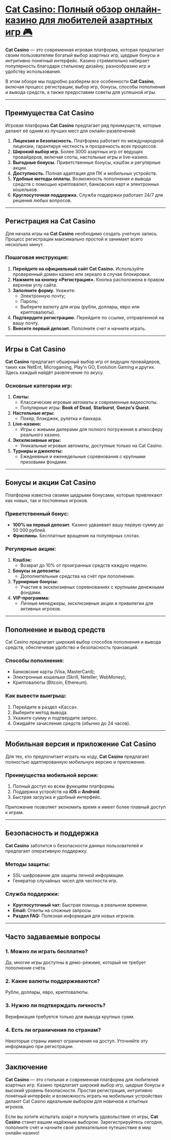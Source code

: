 # [Cat Casino: Полный обзор онлайн-казино для любителей азартных игр 🎮](https://catchthecatthree.com/d1bfb4f94)

**Cat Casino** — это современная игровая платформа, которая предлагает своим пользователям богатый выбор азартных игр, щедрые бонусы и интуитивно понятный интерфейс. Казино стремительно набирает популярность благодаря стильному дизайну, разнообразию игр и удобству использования.

В этом обзоре мы подробно разберем все особенности **Cat Casino**, включая процесс регистрации, выбор игр, бонусы, способы пополнения и вывода средств, а также предоставим советы для успешной игры.

***

## Преимущества Cat Casino

Игровая платформа **Cat Casino** предлагает ряд преимуществ, которые делают её одним из лучших мест для онлайн-развлечений:

1. **Лицензия и безопасность.** Платформа работает по международной лицензии, гарантируя честность и прозрачность всех процессов.
2. **Широкий выбор игр.** Более 3000 азартных игр от ведущих провайдеров, включая слоты, настольные игры и live-казино.
3. **Выгодные бонусы.** Приветственные бонусы, кэшбэк и регулярные акции.
4. **Доступность.** Полная адаптация для ПК и мобильных устройств.
5. **Удобные методы оплаты.** Возможность пополнения и вывода средств с помощью криптовалют, банковских карт и электронных кошельков.
6. **Круглосуточная поддержка.** Служба поддержки работает 24/7 для решения любых вопросов.

***

## Регистрация на Cat Casino

Для начала игры на **Cat Casino** необходимо создать учетную запись. Процесс регистрации максимально простой и занимает всего несколько минут.

### Пошаговая инструкция:

1. **Перейдите на официальный сайт Cat Casino.** Используйте проверенный домен казино или зеркало в случае блокировки.
2. **Нажмите на кнопку «Регистрация».**
   Кнопка расположена в правом верхнем углу сайта.
3. **Заполните форму.**
   Укажите:
   * Электронную почту;
   * Пароль;
   * Выберите валюту для игры (рубли, доллары, евро или криптовалюты).
4. **Подтвердите регистрацию.**
   Перейдите по ссылке, отправленной на вашу почту.
5. **Внесите первый депозит.**
   Пополните счет и начните играть.

***

## Игры в Cat Casino

**Cat Casino** предлагает обширный выбор игр от ведущих провайдеров, таких как NetEnt, Microgaming, Play'n GO, Evolution Gaming и других. Здесь каждый найдёт развлечение по вкусу.

### Основные категории игр:

1. **Слоты:**
   * Классические игровые автоматы и современные видеослоты.
   * Популярные игры: **Book of Dead**, **Starburst**, **Gonzo's Quest**.
2. **Настольные игры:**
   * Покер, блэкджек, рулетка и баккара.
3. **Live-казино:**
   * Игры с живыми дилерами для полного погружения в атмосферу реального казино.
4. **Эксклюзивные игры:**
   * Уникальные игровые автоматы, доступные только на Cat Casino.
5. **Турниры и джекпоты:**
   * Ежедневные и еженедельные соревнования с крупными призовыми фондами.

***

## Бонусы и акции Cat Casino

Платформа известна своими щедрыми бонусами, которые привлекают как новых, так и постоянных игроков.

### Приветственный бонус:

* **100% на первый депозит.**
  Казино удваивает вашу первую сумму до 50 000 рублей.
* **Фриспины.**
  Бесплатные вращения на популярных слотах.

### Регулярные акции:

1. **Кэшбэк:**
   * Возврат до 10% от проигранных средств каждую неделю.
2. **Бонусы за депозиты:**
   * Дополнительные средства на счёт при пополнении.
3. **Турнирные бонусы:**
   * Участие в эксклюзивных соревнованиях с крупными денежными фондами.
4. **VIP-программа:**
   * Личные менеджеры, эксклюзивные акции и привилегии для активных игроков.

***

## Пополнение и вывод средств

Cat Casino предлагает широкий выбор способов пополнения и вывода средств, обеспечивая удобство и безопасность транзакций.

### Способы пополнения:

* Банковские карты (Visa, MasterCard);
* Электронные кошельки (Skrill, Neteller, WebMoney);
* Криптовалюты (Bitcoin, Ethereum).

### Как вывести выигрыш:

1. Перейдите в раздел «Касса».
2. Выберите метод вывода.
3. Укажите сумму и подтвердите запрос.
4. Ожидайте зачисления средств (обычно до 24 часов).

***

## Мобильная версия и приложение Cat Casino

Для тех, кто предпочитает играть на ходу, **Cat Casino** предлагает полностью адаптированную мобильную версию и приложение.

### Преимущества мобильной версии:

1. Полный доступ ко всем функциям платформы.
2. Поддержка устройств на **iOS** и **Android**.
3. Быстрая загрузка и удобный интерфейс.

Приложение позволяет экономить время и имеет более плавный доступ к играм.

***

## Безопасность и поддержка

**Cat Casino** заботится о безопасности данных пользователей и предлагает оперативную поддержку.

### Методы защиты:

* SSL-шифрование для защиты личной информации.
* Генератор случайных чисел для честности игр.

### Служба поддержки:

* **Круглосуточный чат:** Быстрая помощь в реальном времени.
* **Email:** Ответы на сложные запросы.
* **Раздел FAQ:** Полезная информация для новых игроков.

***

## Часто задаваемые вопросы

### 1. Можно ли играть бесплатно?

Да, многие игры доступны в демо-режиме, который не требует пополнения счёта.

### 2. Какие валюты поддерживаются?

Рубли, доллары, евро, криптовалюты.

### 3. Нужно ли подтверждать личность?

Верификация требуется только для вывода крупных сумм.

### 4. Есть ли ограничения по странам?

Некоторые страны имеют ограничения на доступ. Уточняйте эту информацию при регистрации.

***

## Заключение

**Cat Casino** — это стильная и современная платформа для любителей азартных игр. Казино предлагает широкий выбор игр, щедрые бонусы и высокий уровень безопасности. Простая регистрация, интуитивно понятный интерфейс и возможность играть на мобильных устройствах делают Cat Casino идеальным выбором для новичков и опытных игроков.

Если вы хотите испытать азарт и получить удовольствие от игры, **Cat Casino** станет вашим надёжным выбором. Зарегистрируйтесь сегодня, пополните счёт и начните своё увлекательное путешествие в мир онлайн-казино!
